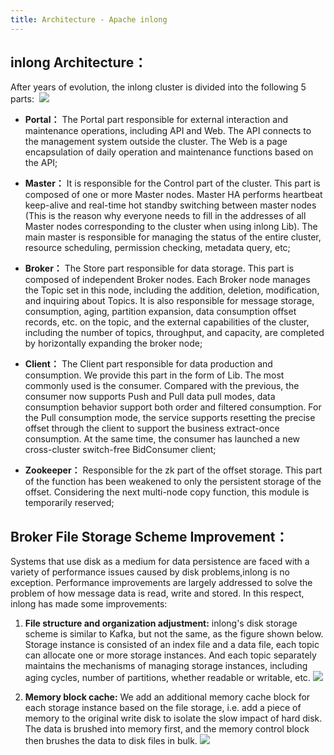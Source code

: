 ```yaml
---
title: Architecture - Apache inlong
---
```


## inlong Architecture： ##
After years of evolution, the inlong cluster is divided into the following 5 parts: 
![](img/sys_structure.png)

- **Portal：** The Portal part responsible for external interaction and maintenance operations, including API and Web. The API connects to the management system outside the cluster. The Web is a page encapsulation of daily operation and maintenance functions based on the API;

- **Master：** It is responsible for the Control part of the cluster. This part is composed of one or more Master nodes. Master HA performs heartbeat keep-alive and real-time hot standby switching between master nodes (This is the reason why everyone needs to fill in the addresses of all Master nodes corresponding to the cluster when using inlong Lib). The main master is responsible for managing the status of the entire cluster, resource scheduling, permission checking, metadata query, etc;

- **Broker：** The Store part responsible for data storage. This part is composed of independent Broker nodes. Each Broker node manages the Topic set in this node, including the addition, deletion, modification, and inquiring about Topics. It is also responsible for message storage, consumption, aging, partition expansion, data consumption offset records, etc. on the topic, and the external capabilities of the cluster, including the number of topics, throughput, and capacity, are completed by horizontally expanding the broker node;

- **Client：** The Client part responsible for data production and consumption. We provide this part in the form of Lib. The most commonly used is the consumer. Compared with the previous, the consumer now supports Push and Pull data pull modes, data consumption behavior support both order and filtered consumption. For the Pull consumption mode, the service supports resetting the precise offset through the client to support the business extract-once consumption. At the same time, the consumer  has launched a new cross-cluster switch-free BidConsumer client;

- **Zookeeper：** Responsible for the zk part of the offset storage. This part of the function has been weakened to only the persistent storage of the offset. Considering the next multi-node copy function, this module is temporarily reserved;

## Broker File Storage Scheme Improvement： ##
Systems that use disk as a medium for data persistence are faced with a variety of performance issues caused by disk problems,inlong is no exception. Performance improvements are largely addressed to solve the problem of how message data is read, write and stored. In this respect, inlong has made some improvements:

1. **File structure and organization adjustment:** inlong's disk storage scheme is similar to Kafka, but not the same, as the figure shown below. Storage instance is consisted of an index file and a data file, each topic can allocate one or more storage instances. And each topic separately maintains the mechanisms of managing storage instances, including aging cycles, number of partitions, whether readable or writable, etc.
![](img/store_file.png)

2. **Memory block cache:** We add an additional memory cache block for each storage instance based on the file storage, i.e. add a piece of memory to the original write disk to isolate the slow impact of hard disk. The data is brushed into memory first, and the memory control block then brushes the data to disk files in bulk.
![](img/store_mem.png)


